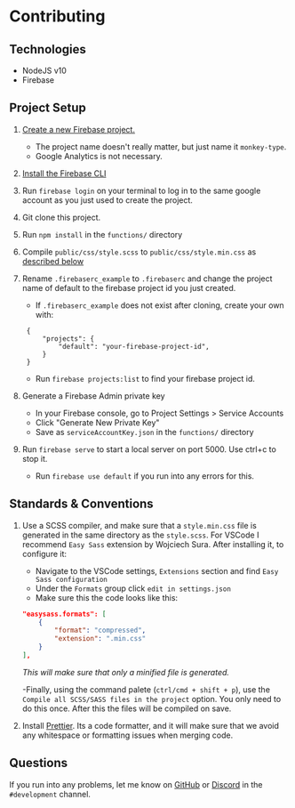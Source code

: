 # Contributing

## Technologies

- NodeJS v10
- Firebase

## Project Setup

1. [Create a new Firebase project.](https://console.firebase.google.com/u/0/)

   - The project name doesn't really matter, but just name it `monkey-type`.
   - Google Analytics is not necessary.

2. [Install the Firebase CLI](https://firebase.google.com/docs/cli)
3. Run `firebase login` on your terminal to log in to the same google account as you just used to create the project.
4. Git clone this project.
5. Run `npm install` in the `functions/` directory
6. Compile `public/css/style.scss` to `public/css/style.min.css` as [described below](https://github.com/Miodec/monkey-type/blob/master/CONTRIBUTING.md#standards--conventions)
7. Rename `.firebaserc_example` to `.firebaserc` and change the project name of default to the firebase project id you just created.

   - If `.firebaserc_example` does not exist after cloning, create your own with:

   ```.firebaserc
    {
        "projects": {
            "default": "your-firebase-project-id",
        }
    }
   ```

   - Run `firebase projects:list` to find your firebase project id.

8. Generate a Firebase Admin private key

   - In your Firebase console, go to Project Settings > Service Accounts
   - Click "Generate New Private Key"
   - Save as `serviceAccountKey.json` in the `functions/` directory

9. Run `firebase serve` to start a local server on port 5000. Use ctrl+c to stop it.
   - Run `firebase use default` if you run into any errors for this.

## Standards & Conventions

1. Use a SCSS compiler, and make sure that a `style.min.css` file is generated in the same directory as the `style.scss`. For VSCode I recommend `Easy Sass` extension by Wojciech Sura. After installing it, to configure it:

   - Navigate to the VSCode settings, `Extensions` section and find `Easy Sass configuration`
   - Under the `Formats` group click `edit in settings.json`
   - Make sure this the code looks like this:

   ```json
   "easysass.formats": [
       {
           "format": "compressed",
           "extension": ".min.css"
       }
   ],
   ```

   _This will make sure that only a minified file is generated._

   -Finally, using the command palete (`ctrl/cmd + shift + p`), use the `Compile all SCSS/SASS files in the project` option. You only need to do this once. After this the files will be compiled on save.

2. Install [Prettier](https://prettier.io/docs/en/install.html). Its a code formatter, and it will make sure that we avoid any whitespace or formatting issues when merging code.

## Questions

If you run into any problems, let me know on [GitHub](https://github.com/Miodec) or [Discord](https://discord.gg/monkeytype) in the `#development` channel.
